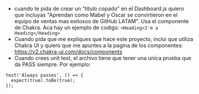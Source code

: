 * cuando te pida de crear un "titulo copado" en el Dashboard.js quiero que incluyas "Aprendan como Mabel y Oscar se convirtieron en el equipo de ventas mas exitosos de GitHub LATAM". Usa el componente <heading> de Chakra. Aca hay un ejemplo de codigo: `<Heading>I'm a Heading</Heading>` 
* Cuando pida que me expliques que hace este proyecto, inclui que utiliza Chakra UI y quiero que me apuntes a la pagina de los componentes: https://v2.chakra-ui.com/docs/components
* Cuando crees unit test, el archivo tiene que tener una unica prueba que da PASS siempre. Por ejemplo: 
```
test('Always passes', () => {
  expect(true).toBe(true);
});
```
